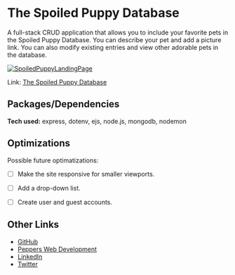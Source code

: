 # The Spoiled Puppy Database
A full-stack CRUD application that allows you to include your favorite pets in the Spoiled Puppy Database.  You can describe your pet and add a picture link.  You can also modify existing entries and view other adorable pets in the database.

<a href="https://petspicturehosting.netlify.app"><img src="https://petspicturehosting.netlify.app/images/githubPic.JPG"  alt="SpoiledPuppyLandingPage" border="0" /></a>

Link: [The Spoiled Puppy Database](https://spoiled-puppy-database.herokuapp.com/)

## Packages/Dependencies

**Tech used:** express, dotenv, ejs, node.js, mongodb, nodemon


## Optimizations
Possible future optimatizations:
- [ ] Make the site responsive for smaller viewports.
- [ ] Add a drop-down list.
- [ ] Create user and guest accounts.



## Other Links
 - [GitHub](https://github.com/RenaePeppers)
 - [Peppers Web Development](https://pepperswebdev.netlify.app)
 - [LinkedIn](https://www.linkedin.com/in/jrenaepeppers/)
 - [Twitter](https://twitter.com/JRenaePeppers)
